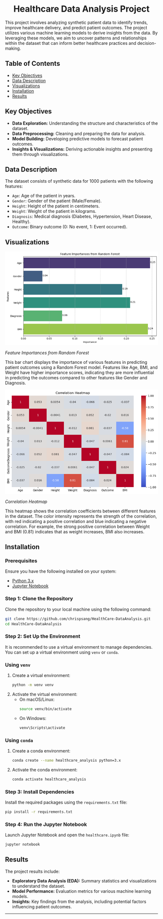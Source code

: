 <h1 align="center">Healthcare Data Analysis Project</h1>

This project involves analyzing synthetic patient data to identify trends, improve healthcare delivery, and predict patient outcomes. The project utilizes various machine learning models to derive insights from the data. By leveraging these models, we aim to uncover patterns and relationships within the dataset that can inform better healthcare practices and decision-making.

## Table of Contents
- [Key Objectives](#key-objectives)
- [Data Description](#data-description)
- [Visualizations](#visualizations)
- [Installation](#installation)
- [Results](#results)

## Key Objectives
- **Data Exploration:** Understanding the structure and characteristics of the dataset.
- **Data Preprocessing:** Cleaning and preparing the data for analysis.
- **Model Building:** Developing predictive models to forecast patient outcomes.
- **Insights & Visualizations:** Deriving actionable insights and presenting them through visualizations.

## Data Description
The dataset consists of synthetic data for 1000 patients with the following features:
*   `Age`: Age of the patient in years.
*   `Gender`: Gender of the patient (Male/Female).
*   `Height`: Height of the patient in centimeters.
*   `Weight`: Weight of the patient in kilograms.
*   `Diagnosis`: Medical diagnosis (Diabetes, Hypertension, Heart Disease, Healthy).
*   `Outcome`: Binary outcome (0: No event, 1: Event occurred).

## Visualizations
![Feature Importances from Random Forest](feature_importance.png)

*Feature Importances from Random Forest*

This bar chart displays the importance of various features in predicting patient outcomes using a Random Forest model. Features like Age, BMI, and Weight have higher importance scores, indicating they are more influential in predicting the outcomes compared to other features like Gender and Diagnosis.

![Correlation Heatmap](correlation_heatmap.png)

*Correlation Heatmap*

This heatmap shows the correlation coefficients between different features in the dataset. The color intensity represents the strength of the correlation, with red indicating a positive correlation and blue indicating a negative correlation. For example, the strong positive correlation between Weight and BMI (0.81) indicates that as weight increases, BMI also increases.

## Installation 

### Prerequisites
Ensure you have the following installed on your system:
- [Python 3.x](https://www.python.org/downloads/)
- [Jupyter Notebook](https://jupyter.org/install)

### Step 1: Clone the Repository
Clone the repository to your local machine using the following command:
```sh
git clone https://github.com/chrispsang/HealthCare-DataAnalysis.git
cd HealthCare-DataAnalysis
```

### Step 2: Set Up the Environment

It is recommended to use a virtual environment to manage dependencies. You can set up a virtual environment using `venv` or `conda`.

### Using `venv`
1. Create a virtual environment:
    ```sh
    python -m venv venv
    ```
2. Activate the virtual environment:
    - On macOS/Linux:
        ```sh
        source venv/bin/activate
        ```
    - On Windows:
        ```sh
        venv\Scripts\activate
        ```

### Using `conda`
1. Create a conda environment:
    ```sh
    conda create --name healthcare_analysis python=3.x
    ```
2. Activate the conda environment:
    ```sh
    conda activate healthcare_analysis
    ```

### Step 3: Install Dependencies

Install the required packages using the `requirements.txt` file:
```sh
pip install -r requirements.txt
```
### Step 4: Run the Jupyter Notebook
Launch Jupyter Notebook and open the `healthcare.ipynb` file:
```sh
jupyter notebook
```

## Results

The project results include:
*   **Exploratory Data Analysis (EDA):** Summary statistics and visualizations to understand the dataset.
*   **Model Performance:** Evaluation metrics for various machine learning models.
*   **Insights:** Key findings from the analysis, including potential factors influencing patient outcomes.
-------
